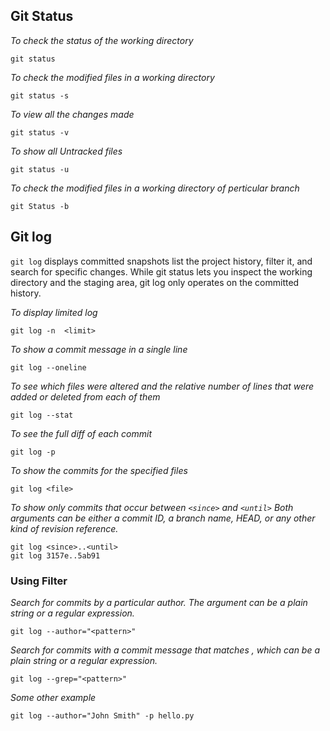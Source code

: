 ## Git Status

_To check the status of the working directory_
```
git status
```
_To check the modified files in a working directory_
```
git status -s
```
_To view all the changes made_
```
git status -v
```
_To show all Untracked files_
```
git status -u
```
_To check the modified files in a working directory of perticular branch_
```
git Status -b
```

## Git log

`git log` displays committed snapshots
list the project history, filter it, and search for specific changes.
While git status lets you inspect the working directory and the staging area,
git log only operates on the committed history.

_To display limited log_
```
git log -n  <limit>
```
_To show a commit message in a single line_
```
git log --oneline
```
_To see  which files were altered and the relative number of lines
that were added or deleted from each of them_
```
git log --stat
```
_To see the full diff of each commit_
```
git log -p
```
_To show the commits for the specified files_
```
git log <file>
```
_To show only commits that occur between `<since>` and `<until>`_
_Both arguments can be either a commit ID, a branch name, HEAD, or any other kind of revision reference._
```
git log <since>..<until>
git log 3157e..5ab91
```
### Using Filter
_Search for commits by a particular author. The <pattern> argument can be a plain string or a regular expression._
```
git log --author="<pattern>"
```
_Search for commits with a commit message that matches <pattern>, which can be a plain string or a regular expression._
```
git log --grep="<pattern>"
```
_Some other example_
```
git log --author="John Smith" -p hello.py
```